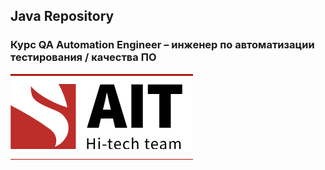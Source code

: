 ## Java Repository
### Курс QA Automation Engineer – инженер по автоматизации тестирования / качества ПО

![img.png](img.png)